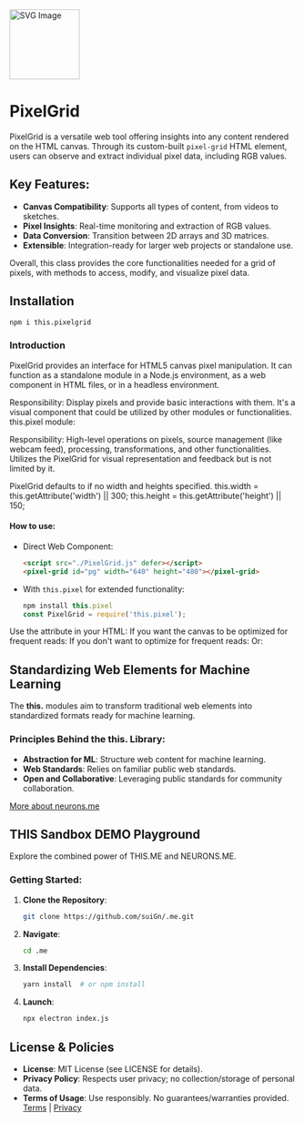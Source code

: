 <img src="/Users/suign/Desktop/@me/@src/git/@npm/this.pixelgrid/_._.svg" alt="SVG Image" width="123" height="123">

# PixelGrid

PixelGrid is a versatile web tool offering insights into any content rendered on the HTML canvas. Through its custom-built `pixel-grid` HTML element, users can observe and extract individual pixel data, including RGB values.

## **Key Features:**

- **Canvas Compatibility**: Supports all types of content, from videos to sketches.
- **Pixel Insights**: Real-time monitoring and extraction of RGB values.
- **Data Conversion**: Transition between 2D arrays and 3D matrices.
- **Extensible**: Integration-ready for larger web projects or standalone use.

Overall, this class provides the core functionalities needed for a grid of pixels, with methods to access, modify, and visualize pixel data.

## Installation

```bash
npm i this.pixelgrid
```

### Introduction

PixelGrid provides an interface for HTML5 canvas pixel manipulation. It can function as a standalone module in a Node.js environment, as a web component in HTML files, or in a headless environment.

Responsibility: Display pixels and provide basic interactions with them.
It's a visual component that could be utilized by other modules or functionalities.
this.pixel module:

Responsibility: High-level operations on pixels, source management (like webcam feed), processing, transformations, and other functionalities.
Utilizes the PixelGrid for visual representation and feedback but is not limited by it.

PixelGrid defaults to if no width and heights specified.
this.width = this.getAttribute('width') || 300;
this.height = this.getAttribute('height') || 150;

#### **How to use:**

- Direct Web Component:

  ```html
  <script src="./PixelGrid.js" defer></script>
  <pixel-grid id="pg" width="640" height="480"></pixel-grid>
  ```

- With `this.pixel` for extended functionality:

  ```javascript
  npm install this.pixel
  const PixelGrid = require('this.pixel');
  ```

Use the attribute in your HTML:
If you want the canvas to be optimized for frequent reads:
<pixel-grid will-read-frequently="true"></pixel-grid>
If you don't want to optimize for frequent reads:
<pixel-grid></pixel-grid>
Or:
<pixel-grid will-read-frequently="false"></pixel-grid>

## Standardizing Web Elements for Machine Learning

The **this.** modules aim to transform traditional web elements into standardized formats ready for machine learning.

### Principles Behind the this. Library:

- **Abstraction for ML**: Structure web content for machine learning.
- **Web Standards**: Relies on familiar public web standards.
- **Open and Collaborative**: Leveraging public standards for community collaboration.

[More about neurons.me](https://www.neurons.me/)

## THIS Sandbox DEMO Playground

Explore the combined power of THIS.ME and NEURONS.ME.

### Getting Started:

1. **Clone the Repository**:

   ```bash
   git clone https://github.com/suiGn/.me.git
   ```

2. **Navigate**:

   ```bash
   cd .me
   ```

3. **Install Dependencies**:

   ```bash
   yarn install  # or npm install
   ```

4. **Launch**:

   ```bash
   npx electron index.js
   ```

## License & Policies

- **License**: MIT License (see LICENSE for details).
- **Privacy Policy**: Respects user privacy; no collection/storage of personal data.
- **Terms of Usage**: Use responsibly. No guarantees/warranties provided. [Terms](https://www.neurons.me/terms-of-use) | [Privacy](https://www.neurons.me/privacy-policy)
